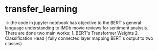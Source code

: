 # transfer_learning

-> the code in jupyter notebook has objective to  the BERT's general language understanding to IMDb movie reviews for sentiment analysis. 
There are done two main works: 1. BERT's Transformer Weights 2. Classification Head ( fully connected layer mapping BERT's output to two classes) 
